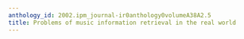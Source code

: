 ```yaml
---
anthology_id: 2002.ipm_journal-ir0anthology0volumeA38A2.5
title: Problems of music information retrieval in the real world
---
```

